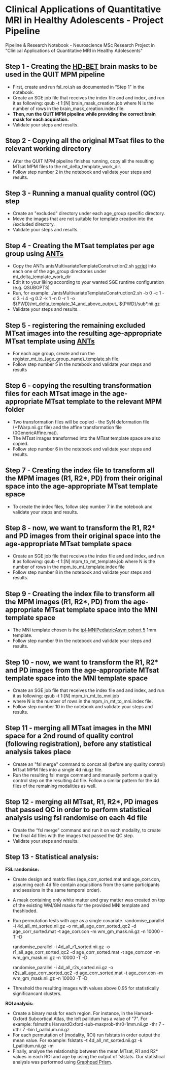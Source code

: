 # Clinical Applications of Quantitative MRI in Healthy Adolescents - Project Pipeline
Pipeline &amp; Research Notebook - Neuroscience MSc Research Project in "Clinical Applications of Quantitative MRI in Healthy Adolescents"

## Step 1 - Creating the [HD-BET](https://github.com/MIC-DKFZ/HD-BET) brain masks to be used in the QUIT MPM pipeline
- First, create and run fsl_roi.sh as documented in “Step 1” in the notebook.
- Create an SGE job file that receives the index file and and index, and run it as following:
      qsub -t 1:[N] brain_mask_creation.job
    where N is the number of rows in the brain_mask_creation.index file.
- **Then, run the QUIT MPM pipeline while providing the correct brain mask for each acquistion.**
- Validate your steps and results.


## Step 2 - Copying all the original MTsat files to the relevant working directory
- After the QUIT MPM pipeline finishes running, copy all the resulting MTsat MPM files to the mt_delta_template_work_dir.
- Follow step number 2 in the notebook and validate your steps and results.


## Step 3 - Running a manual quality control (QC) step
- Create an "excluded" directory under each age_group specific directory.
- Move the images that are not suitable for template creation into the /excluded directory.
- Validate your steps and results.


## Step 4 - Creating the MTsat templates per age group using [ANTs](https://github.com/ANTsX/ANTs)
- Copy the ANTs antsMultivariateTemplateConstruction2.sh [script](https://github.com/ANTsX/ANTs/blob/master/Scripts/antsMultivariateTemplateConstruction2.sh) into each one of the age_group directories under mt_delta_template_work_dir
- Edit it to your liking according to your wanted SGE runtime configuration (e.g. QSUBOPTS)
- Run, for example: 
    ./antsMultivariateTemplateConstruction2.sh -b 0 -c 1 -d 3 -i 4 -g 0.2 -k 1 -n 0 -r 1 -o ${PWD}/mt_delta_template_14_and_above_output_ ${PWD}/sub*.nii.gz
- Validate your steps and results.


## Step 5 - registering the remaining excluded MTsat images into the resulting age-appropriate MTsat template using [ANTs](https://github.com/ANTsX/ANTs)
- For each age group, create and run the register_mt_to_{age_group_name}_template.sh file.
- Follow step number 5 in the notebook and validate your steps and results


## Step 6 - copying the resulting transformation files for each MTsat image in the age-appropriate MTsat template to the relevant MPM folder
- Two transformation files will be copied - the SyN deformation file (*1Warp.nii.gz file) and the affine transformation file (0GenericAffine.mat).
- The MTsat images transformed into the MTsat template space are also copied.
- Follow step number 6 in the notebook and validate your steps and results.


## Step 7 - Creating the index file to transform all the MPM images (R1, R2*, PD) from their original space into the age-appropriate MTsat template space
- To create the index files, follow step number 7 in the notebook and validate your steps and results.


## Step 8 - now, we want to transform the R1, R2* and PD images from their original space into the age-appropriate MTsat template space
- Create an SGE job file that receives the index file and and index, and run it as following:
      qsub -t 1:[N] mpm_to_mt_template.job
    where N is the number of rows in the mpm_to_mt_template.index file
- Follow step number 8 in the notebook and validate your steps and results.


## Step 9 - Creating the index file to transform all the MPM images (R1, R2*, PD) from the age-appropriate MTsat template space into the MNI template space
- The MNI template chosen is the [tpl-MNIPediatricAsym cohort 5](https://www.templateflow.org/browse/) 1mm template.
- Follow step number 9 in the notebook and validate your steps and results.


## Step 10 - now, we want to transform the R1, R2* and PD images from the age-appropriate MTsat template space into the MNI template space
- Create an SGE job file that receives the index file and and index, and run it as following:
      qsub -t 1:[N] mpm_in_mt_to_mni.job
- where N is the number of rows in the mpm_in_mt_to_mni.index file.
- Follow step number 10 in the notebook and validate your steps and results.


## Step 11 - merging all MTsat images in the MNI space for a 2nd round of quality control (following registration), before any statistical analysis takes place
- Create an "fsl merge" command to concat all (before any quality control) MTsat MPM files into a single 4d nii.gz file.
- Run the resulting fsl merge command and manually perform a quality control step on the resulting 4d file. Follow a similar pattern for the 4d files of the remaining modalities as well.


## Step 12 - merging all MTsat, R1, R2*, PD images that passed QC in order to perform statistical analysis using fsl randomise on each 4d file
- Create the “fsl merge” command and run it on each modality, to create the final 4d files with the images that passed the QC step.
- Validate your steps and results.


## Step 13 - Statistical analysis:

**FSL randomise:**

- Create design and matrix files (age_corr_sorted.mat and age_corr.con, assuming each 4d file contain acquisitions from the same participants and sessions in the same temporal order).
- A mask containing only white matter and gray matter was created on top of the existing WM/GM masks for the provided MNI template and theshloded.
- Run permutation tests with age as a single covariate.
    randomise_parallel -i 4d_all_mt_sorted.nii.gz -o mt_all_age_corr_sorted_qc2 -d age_corr_sorted.mat -t age_corr.con -m wm_gm_mask.nii.gz -n 10000 -T -D
    
    randomise_parallel -i 4d_all_r1_sorted.nii.gz -o r1_all_age_corr_sorted_qc2 -d age_corr_sorted.mat -t age_corr.con -m wm_gm_mask.nii.gz -n 10000 -T -D
    
    randomise_parallel -i 4d_all_r2s_sorted.nii.gz -o r2s_all_age_corr_sorted_qc2 -d age_corr_sorted.mat -t age_corr.con -m wm_gm_mask.nii.gz -n 10000 -T -D
- Threshold the resulting images with values above 0.95 for statistically significancant clusters.

**ROI analysis:**

- Create a binary mask for each region. For instance, in the Harvard-Oxford Subcortical Atlas, the left pallidum has a value of "7". For example:
    fslmaths HarvardOxford-sub-maxprob-thr0-1mm.nii.gz -thr 7 -uthr 7 -bin l_pallidum.nii.gz
- For each permutation of (modality, ROI) run fslstats in order output the mean value. For example:
    fslstats -t 4d_all_mt_sorted.nii.gz -k l_pallidum.nii.gz -m
- Finally, analyse the relationship between the mean MTsat, R1 and R2* values in each ROI and age by using the output of fslstats. Our statistical analysis was performed using [Graphpad Prism](http://graphpad.com).
